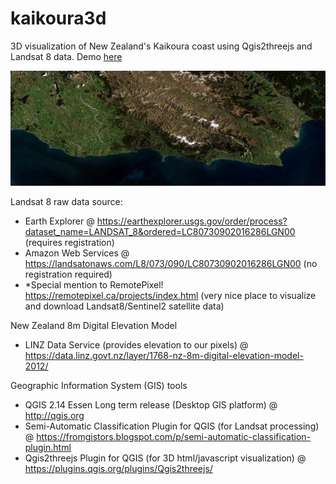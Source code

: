 # kaikoura3d
3D visualization of New Zealand's Kaikoura coast using Qgis2threejs and Landsat 8 data. Demo [here](https://weiji14.github.io/kaikoura3d/)

<img src="kaikoura_flatmap.jpg">

Landsat 8 raw data source:
- Earth Explorer @ https://earthexplorer.usgs.gov/order/process?dataset_name=LANDSAT_8&ordered=LC80730902016286LGN00 (requires registration)
- Amazon Web Services @ https://landsatonaws.com/L8/073/090/LC80730902016286LGN00 (no registration required)
- *Special mention to RemotePixel! https://remotepixel.ca/projects/index.html (very nice place to visualize and download Landsat8/Sentinel2 satellite data)

New Zealand 8m Digital Elevation Model
- LINZ Data Service (provides elevation to our pixels) @ https://data.linz.govt.nz/layer/1768-nz-8m-digital-elevation-model-2012/

Geographic Information System (GIS) tools
- QGIS 2.14 Essen Long term release (Desktop GIS platform) @ http://qgis.org
- Semi-Automatic Classification Plugin for QGIS (for Landsat processing) @ https://fromgistors.blogspot.com/p/semi-automatic-classification-plugin.html
- Qgis2threejs Plugin for QGIS (for 3D html/javascript visualization) @ https://plugins.qgis.org/plugins/Qgis2threejs/

